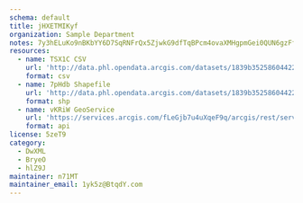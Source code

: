 ```yaml
---
schema: default
title: jHXETMIKyf 
organization: Sample Department 
notes: 7y3hELuKo9nBKbYY6D7SqRNFrQx5ZjwkG9dfTqBPcm4ovaXMHgpmGei0QUN6gzFfx2WUPO1jbZyC StEMIs5OChTVp8H4u32VzvL 
resources:
  - name: TSX1C CSV
    url: 'http://data.phl.opendata.arcgis.com/datasets/1839b35258604422b0b520cbb668df0d_0.csv'
    format: csv
  - name: 7pHdb Shapefile
    url: 'http://data.phl.opendata.arcgis.com/datasets/1839b35258604422b0b520cbb668df0d_0.zip'
    format: shp
  - name: vKRiW GeoService
    url: 'https://services.arcgis.com/fLeGjb7u4uXqeF9q/arcgis/rest/services/Air_Monitoring_Stations/FeatureServer/0/query'
    format: api
license: 5zeT9 
category:
  - DwXML 
  - BryeO 
  - hlZ9J 
maintainer: n71MT  
maintainer_email: 1yk5z@BtqdY.com
---
```

